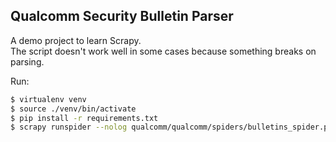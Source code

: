 ## Qualcomm Security Bulletin Parser

A demo project to learn Scrapy.  
The script doesn't work well in some cases because something breaks on parsing.  

Run:  
```bash
$ virtualenv venv
$ source ./venv/bin/activate
$ pip install -r requirements.txt
$ scrapy runspider --nolog qualcomm/qualcomm/spiders/bulletins_spider.py
```


